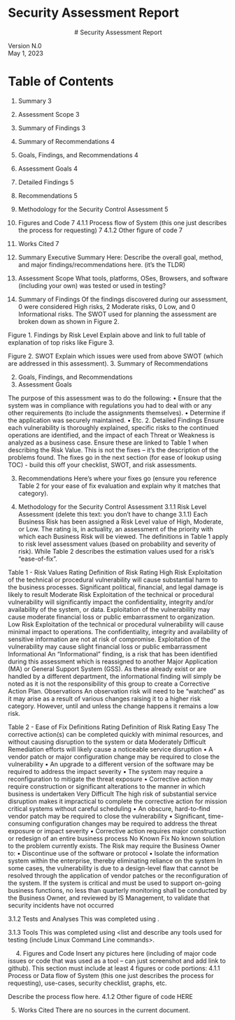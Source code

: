 # Security Assessment Report  
<p style="text-align: center;"># Security Assessment Report</p>

Version N.0  
May 1, 2023  
 
# Table of Contents
1.	Summary	3
  1.	Assessment Scope	3
  2.	Summary of Findings	3
  3.	Summary of Recommendations	4
2.	Goals, Findings, and Recommendations	4
  1.	Assessment Goals	4
  2.	Detailed Findings	5
  3.	Recommendations	5
3.	Methodology for the Security Control Assessment	5
  4.	Figures and Code	7
  4.1.1	Process flow of System (this one just describes the process for requesting)	7
  4.1.2	Other figure of code	7
5.	Works Cited	7
 
1.	Summary
Executive Summary Here: Describe the overall goal, method, and major findings/recommendations here. (it’s the TLDR)
1.	Assessment Scope
What tools, platforms, OSes, Browsers, and software (including your own) was tested or used in testing?
2.	Summary of Findings
Of the findings discovered during our assessment, 0 were considered High risks, 2 Moderate risks, 0 Low, and 0 Informational risks. The SWOT used for planning the assessment are broken down as shown in Figure 2.

 

Figure 1. Findings by Risk Level
Explain above and link to full table of explanation of top risks like Figure 3.


 
Figure 2. SWOT
Explain which issues were used from above SWOT (which are addressed in this assessment).
3.	Summary of Recommendations

2.	Goals, Findings, and Recommendations
1.	Assessment Goals

The purpose of this assessment was to do the following:
•	Ensure that the system was in compliance with regulations you had to deal with or any other requirements (to include the assignments themselves).
•	Determine if the application was securely maintained.
•	Etc.
2.	Detailed Findings
Ensure each vulnerability is thoroughly explained, specific risks to the continued operations are identified, and the impact of each Threat or Weakness is analyzed as a business case. Ensure these are linked to Table 1 when describing the Risk Value. This is not the fixes – it’s the description of the problems found. The fixes go in the next section (for ease of lookup using TOC) - build this off your checklist, SWOT, and risk assessments.

3.	Recommendations
Here’s where your fixes go (ensure you reference Table 2 for your ease of fix evaluation and explain why it matches that category).

3.	Methodology for the Security Control Assessment
3.1.1	Risk Level Assessment (delete this text: you don’t have to change 3.1.1)
Each Business Risk has been assigned a Risk Level value of High, Moderate, or Low. The rating is, in actuality, an assessment of the priority with which each Business Risk will be viewed. The definitions in Table 1 apply to risk level assessment values (based on probability and severity of risk). While Table 2 describes the estimation values used for a risk’s “ease-of-fix”.

Table 1 - Risk Values
Rating	Definition of Risk Rating
High Risk	Exploitation of the technical or procedural vulnerability will cause substantial harm to the business processes. Significant political, financial, and legal damage is likely to result
Moderate Risk	Exploitation of the technical or procedural vulnerability will significantly impact the confidentiality, integrity and/or availability of the system, or data. Exploitation of the vulnerability may cause moderate financial loss or public embarrassment to organization.
Low Risk	Exploitation of the technical or procedural vulnerability will cause minimal impact to operations. The confidentiality, integrity and availability of sensitive information are not at risk of compromise. Exploitation of the vulnerability may cause slight financial loss or public embarrassment
Informational	An “Informational” finding, is a risk that has been identified during this assessment which is reassigned to another Major Application (MA) or General Support System (GSS). As these already exist or are handled by a different department, the informational finding will simply be noted as it is not the responsibility of this group to create a Corrective Action Plan.
Observations	An observation risk will need to be “watched” as it may arise as a result of various changes raising it to a higher risk category. However, until and unless the change happens it remains a low risk.

Table 2 - Ease of Fix Definitions
Rating	Definition of Risk Rating
Easy	The corrective action(s) can be completed quickly with minimal resources, and without causing disruption to the system or data
Moderately Difficult	Remediation efforts will likely cause a noticeable service disruption
•	A vendor patch or major configuration change may be required to close the vulnerability
•	An upgrade to a different version of the software may be required to address the impact severity
•	The system may require a reconfiguration to mitigate the threat exposure
•	Corrective action may require construction or significant alterations to the manner in which business is undertaken
Very Difficult	The high risk of substantial service disruption makes it impractical to complete the corrective action for mission critical systems without careful scheduling
•	An obscure, hard-to-find vendor patch may be required to close the vulnerability
•	Significant, time-consuming configuration changes may be required to address the threat exposure or impact severity
•	Corrective action requires major construction or redesign of an entire business process
No Known Fix	No known solution to the problem currently exists. The Risk may require the Business Owner to:
•	Discontinue use of the software or protocol
•	Isolate the information system within the enterprise, thereby eliminating reliance on the system
In some cases, the vulnerability is due to a design-level flaw that cannot be resolved through the application of vendor patches or the reconfiguration of the system. If the system is critical and must be used to support on-going business functions, no less than quarterly monitoring shall be conducted by the Business Owner, and reviewed by IS Management, to validate that security incidents have not occurred

3.1.2    Tests and Analyses
This was completed using <list and describe any type of testing you performed here>.

3.1.3   Tools
This was completed using <list and describe any tools used for testing (include Linux Command Line commands>.

 
4.	Figures and Code
Insert any pictures here (including of major code issues or code that was used as a tool – can just screenshot and add link to github). This section must include at least 4 figures or code portions:
4.1.1	Process or Data flow of System (this one just describes the process for requesting), use-cases, security checklist, graphs, etc.
 

Describe the process flow here.
4.1.2	Other figure of code
HERE

5.	Works Cited
There are no sources in the current document.

